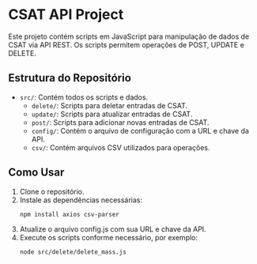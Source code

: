 # CSAT API Project

Este projeto contém scripts em JavaScript para manipulação de dados de CSAT via API REST. Os scripts permitem operações de POST, UPDATE e DELETE.

## Estrutura do Repositório

- `src/`: Contém todos os scripts e dados.
  - `delete/`: Scripts para deletar entradas de CSAT.
  - `update/`: Scripts para atualizar entradas de CSAT.
  - `post/`: Scripts para adicionar novas entradas de CSAT.
  - `config/`: Contém o arquivo de configuração com a URL e chave da API.
  - `csv/`: Contém arquivos CSV utilizados para operações.

## Como Usar

1. Clone o repositório.
2. Instale as dependências necessárias:
   ```bash
   npm install axios csv-parser

3. Atualize o arquivo config.js com sua URL e chave da API.
4. Execute os scripts conforme necessário, por exemplo:
    ```bash
    node src/delete/delete_mass.js